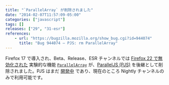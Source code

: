 ```yaml
---
title: "`ParallelArray` が削除されました"
date: "2014-02-07T11:57:09-05:00"
categories: ["javascript"]
tags: []
releases: ["29", "31-esr"]
references:
    - url: "https://bugzilla.mozilla.org/show_bug.cgi?id=944074"
      title: "Bug 944074 – PJS: rm ParallelArray"
---
```

Firefox 17 で導入され、Beta、Release、ESR チャンネルでは [Firefox 22 で無効化された](https://www.fxsitecompat.dev/ja/docs/2013/parallelarray-is-now-disabled-in-beta-release-and-esr/) 実験的な機能 [`ParallelArray`](https://developer.mozilla.org/docs/Web/JavaScript/Reference/Global_Objects/ParallelArray) が、[ParallelJS (PJS)](http://smallcultfollowing.com/babysteps/blog/2013/10/29/pjs-roadmap/) を後継として削除されました。PJS はまだ [開発中](https://bugzilla.mozilla.org/show_bug.cgi?id=801869) であり、現在のところ Nightly チャンネルのみで利用可能です。
